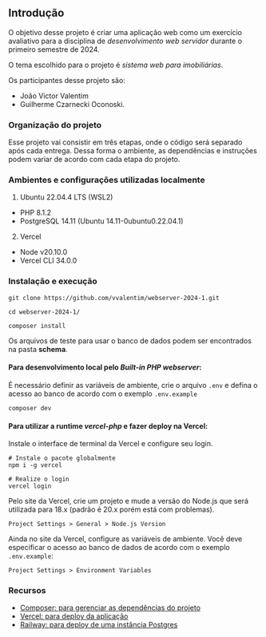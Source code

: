 ## Introdução

O objetivo desse projeto é criar uma aplicação web como um exercício avaliativo para a disciplina de _desenvolvimento web servidor_ durante o primeiro semestre de 2024.

O tema escolhido para o projeto é _sistema web para imobiliárias_.

Os participantes desse projeto são: 
- João Victor Valentim 
- Guilherme Czarnecki Oconoski.

### Organização do projeto

Esse projeto vai consistir em três etapas, onde o código será separado após cada entrega. Dessa forma o ambiente, as dependências e instruções podem variar de acordo com cada etapa do projeto.

### Ambientes e configurações utilizadas localmente

1. Ubuntu 22.04.4 LTS (WSL2)
- PHP 8.1.2
- PostgreSQL 14.11 (Ubuntu 14.11-0ubuntu0.22.04.1)

2. Vercel
- Node v20.10.0
- Vercel CLI 34.0.0

### Instalação e execução

```
git clone https://github.com/vvalentim/webserver-2024-1.git

cd webserver-2024-1/

composer install
```

Os arquivos de teste para usar o banco de dados podem ser encontrados na pasta __schema__.

#### Para desenvolvimento local pelo _Built-in PHP webserver_:

É necessário definir as variáveis de ambiente, crie o arquivo `.env` e defina o acesso ao banco de acordo com o exemplo `.env.example`

```
composer dev
```

#### Para utilizar a runtime _vercel-php_ e fazer deploy na Vercel:

Instale o interface de terminal da Vercel e configure seu login.

```
# Instale o pacote globalmente
npm i -g vercel

# Realize o login
vercel login
```

Pelo site da Vercel, crie um projeto e mude a versão do Node.js que será utilizada para 18.x (padrão é 20.x porém está com problemas).

```
Project Settings > General > Node.js Version
```

Ainda no site da Vercel, configure as variáveis de ambiente. Você deve especificar o acesso ao banco de dados de acordo com o exemplo `.env.example`: 

```
Project Settings > Environment Variables
```

### Recursos

- [Composer: para gerenciar as dependências do projeto](https://getcomposer.org/)
- [Vercel: para deploy da aplicação](https://vercel.com/)
- [Railway: para deploy de uma instância Postgres](https://railway.app/)
